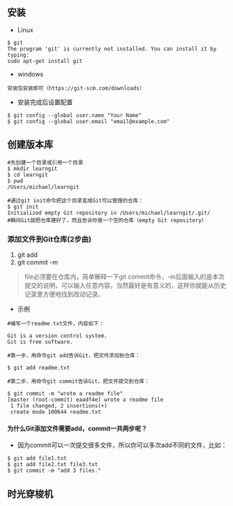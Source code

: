 ## 安装
+ Linux
```
$ git
The program 'git' is currently not installed. You can install it by typing:
sudo apt-get install git
```
+ windows
 ```
 安装包安装即可（https://git-scm.com/downloads）
 ```

+ 安装完成后设置配置
```
$ git config --global user.name "Your Name"
$ git config --global user.email "email@example.com"
```

## 创建版本库
```
#先创建一个目录或引用一个目录
$ mkdir learngit
$ cd learngit
$ pwd
/Users/michael/learngit

#通过git init命令把这个目录变成Git可以管理的仓库：
$ git init
Initialized empty Git repository in /Users/michael/learngit/.git/
#瞬间Git就把仓库建好了，而且告诉你是一个空的仓库（empty Git repository）
```

### 添加文件到Git仓库(2步曲)
1. git add <file>
2. git commit -m <message>

> file必须要在仓库内，简单解释一下git commit命令，-m后面输入的是本次提交的说明，可以输入任意内容，当然最好是有意义的，这样你就能从历史记录里方便地找到改动记录。
+ 示例
```
#编写一个readme.txt文件，内容如下：

Git is a version control system.
Git is free software.

#第一步，用命令git add告诉Git，把文件添加到仓库：

$ git add readme.txt

#第二步，用命令git commit告诉Git，把文件提交到仓库：

$ git commit -m "wrote a readme file"
[master (root-commit) eaadf4e] wrote a readme file
 1 file changed, 2 insertions(+)
 create mode 100644 readme.txt
```

#### 为什么Git添加文件需要add，commit一共两步呢？
+ 因为commit可以一次提交很多文件，所以你可以多次add不同的文件，比如：
```
$ git add file1.txt
$ git add file2.txt file3.txt
$ git commit -m "add 3 files."
```

## 时光穿梭机


